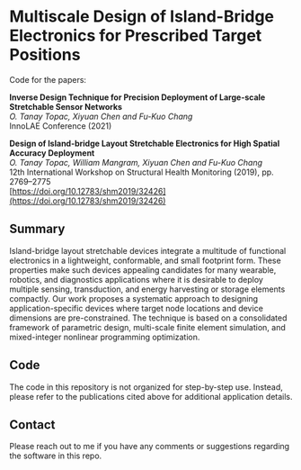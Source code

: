 # Multiscale Design of Island-Bridge Electronics for Prescribed Target Positions

Code for the papers:

**Inverse Design Technique for Precision Deployment of Large-scale Stretchable Sensor Networks**<br>
*O. Tanay Topac, Xiyuan Chen and Fu-Kuo Chang*<br>
InnoLAE Conference (2021)

**Design of Island-bridge Layout Stretchable Electronics for High Spatial Accuracy Deployment**<br>
*O. Tanay Topac, William Mangram, Xiyuan Chen and Fu-Kuo Chang*<br>
12th International Workshop on Structural Health Monitoring (2019), pp. 2769–2775<br>
[https://doi.org/10.12783/shm2019/32426](https://doi.org/10.12783/shm2019/32426)

## Summary
Island-bridge layout stretchable devices integrate a multitude of functional electronics in a lightweight, conformable, and small footprint form. These properties make such devices appealing candidates for many wearable, robotics, and diagnostics applications where it is desirable to deploy multiple sensing, transduction, and energy harvesting or storage elements compactly. Our work proposes a systematic approach to designing application-specific devices where target node locations and device dimensions are pre-constrained. The technique is based on a consolidated framework of parametric design, multi-scale finite element simulation, and mixed-integer nonlinear programming optimization.

## Code
The code in this repository is not organized for step-by-step use. Instead, please refer to the publications cited above for additional application details. 

## Contact
Please reach out to me if you have any comments or suggestions regarding the software in this repo.